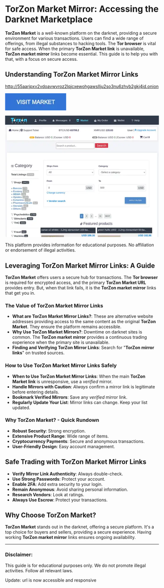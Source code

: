 # TorZon Market Mirror: Accessing the Darknet Marketplace

**TorZon Market** is a well-known platform on the darknet, providing a secure environment for various transactions. Users can find a wide range of offerings, from illegal substances to hacking tools. The **Tor browser** is vital for safe access. When the primary **TorZon Market link** is unavailable, **TorZon market mirror** links become essential. This guide is to help you with that, with a focus on secure access.

## Understanding TorZon Market Mirror Links

http://55aarjpxv2vdoavwvroz2lqjcxewohgawsllju2so3nu6zhvb2gkj4id.onion

[<img src="/materials/column.webp" width="200">](http://55aarjpxv2vdoavwvroz2lqjcxewohgawsllju2so3nu6zhvb2gkj4id.onion)

<a href="http://55aarjpxv2vdoavwvroz2lqjcxewohgawsllju2so3nu6zhvb2gkj4id.onion"><img src="/materials/done.webp" alt="TorZon Market Mirror Links" style="max-width: 100%;"></a>

This platform provides information for educational purposes. No affiliation or endorsement of illegal activities.

## Leveraging TorZon Market Mirror Links: A Guide

**TorZon Market** offers users a secure hub for transactions. The **Tor browser** is required for encrypted access, and the primary **TorZon Market URL** provides entry. But, when that link fails, it is the **TorZon market mirror** links that get you in.

### The Value of TorZon Market Mirror Links

*   **What are TorZon Market Mirror Links?**: These are alternative website addresses providing access to the same content as the original **TorZon Market**. They ensure the platform remains accessible.
*   **Why Use TorZon Market Mirrors?**: Downtime on darknet sites is common. The **TorZon market mirror** provides a continuous trading experience when the primary site is unavailable.
*   **Finding and Verifying TorZon Mirror Links**: Search for "**TorZon mirror links**" on trusted sources.

### How to Use TorZon Market Mirror Links Safely

*   **When to Use TorZon Market Mirror Links**: When the main **TorZon Market link** is unresponsive, use a *verified* mirror.
*   **Handle Mirrors with Caution**: *Always* confirm a mirror link is legitimate before entering details.
*   **Bookmark Verified Mirrors**: Save any *verified* mirror link.
*   **Regularly Update Your List**: Mirror links can change. Keep your list updated.

### Why TorZon Market? - Quick Rundown

*   **Robust Security**: Strong encryption.
*   **Extensive Product Range**: Wide range of items.
*   **Cryptocurrency Payments**: Secure and anonymous transactions.
*   **User-Friendly Design**: Easy account management.

## Safe Trading with TorZon Market Mirror Links

-   **Verify Mirror Link Authenticity**: Always double-check.
-   **Use Strong Passwords**: Protect your account.
-   **Enable 2FA**: Add extra security to your login.
-   **Remain Anonymous**: Avoid sharing personal information.
-   **Research Vendors**: Look at ratings.
-   **Always Use Escrow**: Protect your transactions.

## Why Choose TorZon Market?

**TorZon Market** stands out in the darknet, offering a secure platform. It's a top choice for buyers and sellers, providing a secure experience. Having working **TorZon market mirror** links ensures ongoing availability.

---

### Disclaimer:

This guide is for educational purposes only. We do not promote illegal activities. Follow all relevant laws.





Update: url is now accessible and responsive